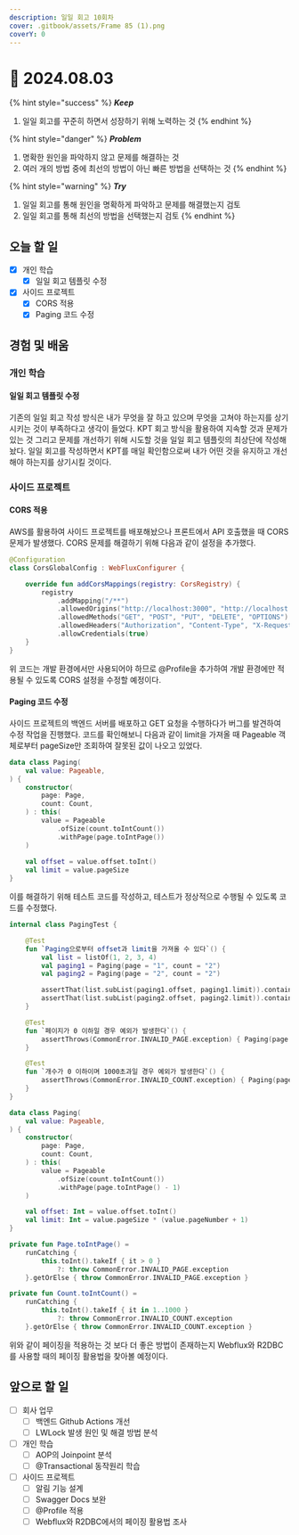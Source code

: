 ```yaml
---
description: 일일 회고 10회차
cover: .gitbook/assets/Frame 85 (1).png
coverY: 0
---
```


# 🙂 2024.08.03

{% hint style="success" %}
_**Keep**_

1. 일일 회고를 꾸준히 하면서 성장하기 위해 노력하는 것
{% endhint %}

{% hint style="danger" %}
_**Problem**_

1. 명확한 원인을 파악하지 않고 문제를 해결하는 것
2. 여러 개의 방법 중에 최선의 방법이 아닌 빠른 방법을 선택하는 것
{% endhint %}

{% hint style="warning" %}
_**Try**_

1. 일일 회고를 통해 원인을 명확하게 파악하고 문제를 해결했는지 검토
2. 일일 회고를 통해 최선의 방법을 선택했는지 검토
{% endhint %}

## 오늘 할 일

* [x] 개인 학습
  * [x] 일일 회고 템플릿 수정
* [x] 사이드 프로젝트
  * [x] CORS 적용
  * [x] Paging 코드 수정

## 경험 및 배움

### 개인 학습

#### 일일 회고 템플릿 수정

기존의 일일 회고 작성 방식은 내가 무엇을 잘 하고 있으며 무엇을 고쳐야 하는지를 상기시키는 것이 부족하다고 생각이 들었다. KPT 회고 방식을 활용하여 지속할 것과 문제가 있는 것 그리고 문제를 개선하기 위해 시도할 것을 일일 회고 템플릿의 최상단에 작성해놨다. 일일 회고를 작성하면서 KPT를 매일 확인함으로써 내가 어떤 것을 유지하고 개선해야 하는지를 상기시킬 것이다.

### 사이드 프로젝트

#### CORS 적용

AWS를 활용하여 사이드 프로젝트를 배포해놨으나 프론트에서 API 호출했을 때 CORS 문제가 발생했다. CORS 문제를 해결하기 위해 다음과 같이 설정을 추가했다.

```kotlin
@Configuration
class CorsGlobalConfig : WebFluxConfigurer {

    override fun addCorsMappings(registry: CorsRegistry) {
        registry
            .addMapping("/**")
            .allowedOrigins("http://localhost:3000", "http://localhost:3001")
            .allowedMethods("GET", "POST", "PUT", "DELETE", "OPTIONS")
            .allowedHeaders("Authorization", "Content-Type", "X-Requested-With")
            .allowCredentials(true)
    }
}
```

위 코드는 개발 환경에서만 사용되어야 하므로 @Profile을 추가하여 개발 환경에만 적용될 수 있도록 CORS 설정을 수정할 예정이다.



#### Paging 코드 수정

사이드 프로젝트의 백엔드 서버를 배포하고 GET 요청을 수행하다가 버그를 발견하여 수정 작업을 진행했다. 코드를 확인해보니 다음과 같이 limit을 가져올 때 Pageable 객체로부터 pageSize만 조회하여 잘못된 값이 나오고 있었다.&#x20;

```kotlin
data class Paging(
    val value: Pageable,
) {
    constructor(
        page: Page,
        count: Count,
    ) : this(
        value = Pageable
            .ofSize(count.toIntCount())
            .withPage(page.toIntPage())
    )
    
    val offset = value.offset.toInt()
    val limit = value.pageSize
}
```



이를 해결하기 위해 테스트 코드를 작성하고, 테스트가 정상적으로 수행될 수 있도록 코드를 수정했다.

```kotlin
internal class PagingTest {

    @Test
    fun `Paging으로부터 offset과 limit을 가져올 수 있다`() {
        val list = listOf(1, 2, 3, 4)
        val paging1 = Paging(page = "1", count = "2")
        val paging2 = Paging(page = "2", count = "2")

        assertThat(list.subList(paging1.offset, paging1.limit)).containsAll(listOf(1, 2))
        assertThat(list.subList(paging2.offset, paging2.limit)).containsAll(listOf(3, 4))
    }

    @Test
    fun `페이지가 0 이하일 경우 예외가 발생한다`() {
        assertThrows(CommonError.INVALID_PAGE.exception) { Paging(page = "0", count = "2") }
    }

    @Test
    fun `개수가 0 이하이며 1000초과일 경우 예외가 발생한다`() {
        assertThrows(CommonError.INVALID_COUNT.exception) { Paging(page = "1", count = "1001") }
    }
}
```

```kotlin
data class Paging(
    val value: Pageable,
) {
    constructor(
        page: Page,
        count: Count,
    ) : this(
        value = Pageable
            .ofSize(count.toIntCount())
            .withPage(page.toIntPage() - 1)
    )

    val offset: Int = value.offset.toInt()
    val limit: Int = value.pageSize * (value.pageNumber + 1)
}

private fun Page.toIntPage() =
    runCatching {
        this.toInt().takeIf { it > 0 }
            ?: throw CommonError.INVALID_PAGE.exception
    }.getOrElse { throw CommonError.INVALID_PAGE.exception }

private fun Count.toIntCount() =
    runCatching {
        this.toInt().takeIf { it in 1..1000 }
            ?: throw CommonError.INVALID_COUNT.exception
    }.getOrElse { throw CommonError.INVALID_COUNT.exception }
```

위와 같이 페이징을 적용하는 것 보다 더 좋은 방법이 존재하는지 Webflux와 R2DBC를 사용할 때의 페이징 활용법을 찾아볼 예정이다.



## 앞으로 할 일

* [ ] 회사 업무
  * [ ] 백엔드 Github Actions 개선
  * [ ] LWLock 발생 원인 및 해결 방법 분석
* [ ] 개인 학습
  * [ ] AOP의 Joinpoint 분석
  * [ ] @Transactional 동작원리 학습
* [ ] 사이드 프로젝트
  * [ ] 알림 기능 설계
  * [ ] Swagger Docs 보완
  * [ ] @Profile 적용
  * [ ] Webflux와 R2DBC에서의 페이징 활용법 조사
